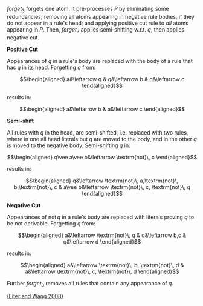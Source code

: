 $forget_3$ forgets one atom.
It pre-processes $P$ by eliminating some redundancies; removing all atoms appearing in negative rule bodies, if they do not appear in a rule's head; and
applying positive cut rule to $\textit{all}$ atoms appearing in $P$.
Then, $forget_3$ applies semi-shifting w.r.t. $q$, then applies negative cut.

**Positive Cut**

Appearances of $q$ in a rule's body are replaced with the body of a rule that has $q$ in its head.
Forgetting $q$ from:

$$\begin{aligned}
a&\leftarrow q &
q&\leftarrow b &
q&\leftarrow c
\end{aligned}$$

results in:

$$\begin{aligned}
a&\leftarrow b &
a&\leftarrow c
\end{aligned}$$

**Semi-shift**

All rules with $q$ in the head, are semi-shifted, i.e. replaced with two rules, where in one all head literals but $q$ are moved to the body, and in the other $q$ is moved to the negative body.
Semi-shifting $q$ in:

$$\begin{aligned}
q\vee a\vee b&\leftarrow \textrm{not}\, c
\end{aligned}$$

results in:

$$\begin{aligned}
q&\leftarrow \textrm{not}\, a,\textrm{not}\, b,\textrm{not}\, c &
a\vee b&\leftarrow \textrm{not}\, c, \textrm{not}\, q
\end{aligned}$$

**Negative Cut**

Appearances of $\textrm{not}\, q$ in a rule's body are replaced with literals proving $q$ to be not derivable.
Forgetting $q$ from:

$$\begin{aligned}
a&\leftarrow \textrm{not}\, q &
q&\leftarrow b,c &
q&\leftarrow d
\end{aligned}$$

results in:

$$\begin{aligned}
a&\leftarrow \textrm{not}\, b, \textrm{not}\, d &
a&\leftarrow \textrm{not}\, c, \textrm{not}\, d
\end{aligned}$$

Further $forget_3$ removes all rules that contain any appearance of $q$.

[(Eiter and Wang 2008)](a "Eiter, T., and Wang, K. 2008. Semantic forgetting in answer set programming. Artificial Intelligence 172(14):1644–1672.")